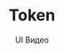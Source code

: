 ---
layout: embed
permalink: apps/minting/business-processes/token/ux-videos
lang: ru
page_id: apps-minting-business-processes-token-video


title: Token
subtitle: UI Видео
backUrl: /ru/apps/minting/business-processes/token

description: Diagrams
---